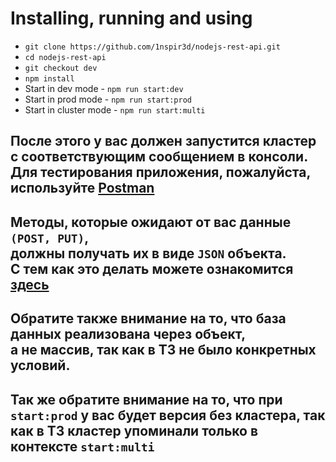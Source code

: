 # Installing, running and using

- `git clone https://github.com/1nspir3d/nodejs-rest-api.git`
- `cd nodejs-rest-api`
- `git checkout dev`
- `npm install`
- Start in dev mode - `npm run start:dev`
- Start in prod mode - `npm run start:prod`
- Start in cluster mode - `npm run start:multi`

## После этого у вас должен запустится кластер <br/>с соответствующим сообщением в консоли. <br/>Для тестирования приложения, пожалуйста, используйте [Postman](https://link-url-here.org)

## Методы, которые ожидают от вас данные `(POST, PUT)`, <br/>должны получать их в виде `JSON` объекта. <br/>С тем как это делать можете ознакомится [здесь](https://www.youtube.com/watch?v=qyYAOty_bDs)

## Обратите также внимание на то, что база данных реализована через объект,<br/>а не массив, так как в ТЗ не было конкретных условий.

## Так же обратите внимание на то, что при `start:prod` у вас будет версия без кластера, так как в ТЗ кластер упоминали только в контексте `start:multi`
